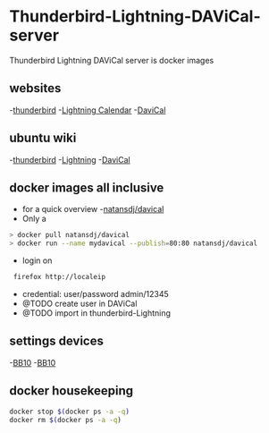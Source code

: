 # Thunderbird-Lightning-DAViCal-server

Thunderbird Lightning DAViCal server is docker images

## websites

-[thunderbird](https://www.mozilla.org/de/thunderbird/)
-[Lightning Calendar](https://www.mozilla.org/en-US/projects/calendar/)
-[DaviCal](https://www.davical.org/)

## ubuntu wiki

-[thunderbird](https://wiki.ubuntuusers.de/Thunderbird/)
-[Lightning](https://wiki.ubuntuusers.de/Thunderbird/Lightning/)
-[DaviCal](https://wiki.ubuntuusers.de/DAViCal/)



## docker images all inclusive

- for a quick overview
    -[natansdj/davical](https://hub.docker.com/r/natansdj/davical/)
- Only a

```bash
> docker pull natansdj/davical
> docker run --name mydavical --publish=80:80 natansdj/davical
```

- login on

```bash
 firefox http://localeip
```

- credential: user/password admin/12345
- @TODO create user in DAViCal
- @TODO import in thunderbird-Lightning






## settings devices

-[BB10](http://support.blackberry.com/kb/articleDetail?ArticleNumber=000033093)
-[BB10](https://www.a1blog.net/2013/05/08/blackberry-10-tipp-synchronisation-der-kontakte-und-termine-mit-der-icloud/)



## docker housekeeping

```bash
docker stop $(docker ps -a -q)
docker rm $(docker ps -a -q)
```